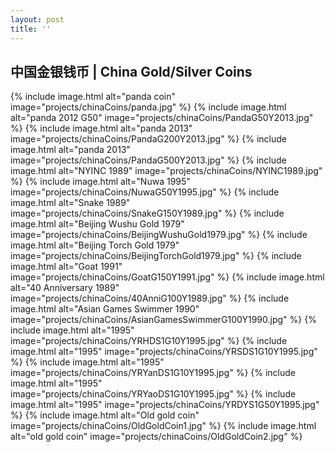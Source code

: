 ```yaml
---
layout: post
title: ''
---
```


## 中国金银钱币 | China Gold/Silver Coins
{% include image.html alt="panda coin" image="projects/chinaCoins/panda.jpg" %}
{% include image.html alt="panda 2012 G50" image="projects/chinaCoins/PandaG50Y2013.jpg" %}
{% include image.html alt="panda 2013" image="projects/chinaCoins/PandaG200Y2013.jpg" %}
{% include image.html alt="panda 2013" image="projects/chinaCoins/PandaG500Y2013.jpg" %}
{% include image.html alt="NYINC 1989" image="projects/chinaCoins/NYINC1989.jpg" %}
{% include image.html alt="Nuwa 1995" image="projects/chinaCoins/NuwaG50Y1995.jpg" %}
{% include image.html alt="Snake 1989" image="projects/chinaCoins/SnakeG150Y1989.jpg" %}
{% include image.html alt="Beijing Wushu Gold 1979" image="projects/chinaCoins/BeijingWushuGold1979.jpg" %}
{% include image.html alt="Beijing Torch Gold 1979" image="projects/chinaCoins/BeijingTorchGold1979.jpg" %}
{% include image.html alt="Goat 1991" image="projects/chinaCoins/GoatG150Y1991.jpg" %}
{% include image.html alt="40 Anniversary 1989" image="projects/chinaCoins/40AnniG100Y1989.jpg" %}
{% include image.html alt="Asian Games Swimmer 1990" image="projects/chinaCoins/AsianGamesSwimmerG100Y1990.jpg" %}
{% include image.html alt="1995" image="projects/chinaCoins/YRHDS1G10Y1995.jpg" %}
{% include image.html alt="1995" image="projects/chinaCoins/YRSDS1G10Y1995.jpg" %}
{% include image.html alt="1995" image="projects/chinaCoins/YRYanDS1G10Y1995.jpg" %}
{% include image.html alt="1995" image="projects/chinaCoins/YRYaoDS1G10Y1995.jpg" %}
{% include image.html alt="1995" image="projects/chinaCoins/YRDYS1G50Y1995.jpg" %}
{% include image.html alt="Old gold coin" image="projects/chinaCoins/OldGoldCoin1.jpg" %}
{% include image.html alt="old gold coin" image="projects/chinaCoins/OldGoldCoin2.jpg" %}
